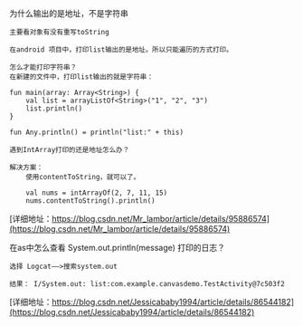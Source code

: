 
为什么输出的是地址，不是字符串
```
主要看对象有没有重写toString

在android 项目中，打印list输出的是地址。所以只能遍历的方式打印。

怎么才能打印字符串？
在新建的文件中，打印list输出的就是字符串：

fun main(array: Array<String>) {
    val list = arrayListOf<String>("1", "2", "3")
    list.println()
}

fun Any.println() = println("list:" + this)

遇到IntArray打印的还是地址怎么办？

解决方案：
    使用contentToString，就可以了。

    val nums = intArrayOf(2, 7, 11, 15)
    nums.contentToString().println()

```
[详细地址：https://blog.csdn.net/Mr_lambor/article/details/95886574](https://blog.csdn.net/Mr_lambor/article/details/95886574)

在as中怎么查看 System.out.println(message) 打印的日志？
```
选择 Logcat——>搜索system.out

结果： I/System.out: list:com.example.canvasdemo.TestActivity@7c503f2
```
[详细地址：https://blog.csdn.net/Jessicababy1994/article/details/86544182](https://blog.csdn.net/Jessicababy1994/article/details/86544182)